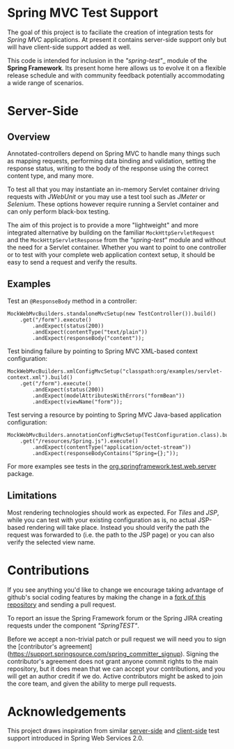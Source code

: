 
Spring MVC Test Support
=======================

The goal of this project is to faciliate the creation of integration tests for _Spring MVC_ applications. At present it contains server-side support only but will have client-side support added as well.

This code is intended for inclusion in the _"spring-test"__ module of the __Spring Framework__. Its present home here allows us to evolve it on a flexible release schedule and with community feedback potentially accommodating a wide range of scenarios.

Server-Side
===========

Overview
--------
Annotated-controllers depend on Spring MVC to handle many things such as mapping requests, performing data binding and validation, setting the response status, writing to the body of the response using the correct content type, and many more.

To test all that you may instantiate an in-memory Servlet container driving requests with _JWebUnit_ or you may use a test tool such as _JMeter_ or _Selenium_. These options however require running a Servlet container and can only perform black-box testing.

The aim of this project is to provide a more "lightweight" and more integrated alternative by building on the familiar `MockHttpServletRequest` and the `MockHttpServletResponse` from the _"spring-test"_ module and without the need for a Servlet container. Whether you want to point to one controller or to test with your complete web application context setup, it should be easy to send a request and verify the results.

Examples
--------

Test an `@ResponseBody` method in a controller:

    MockWebMvcBuilders.standaloneMvcSetup(new TestController()).build()
        .get("/form").execute()
            .andExpect(status(200))
            .andExpect(contentType("text/plain"))
	        .andExpect(responseBody("content"));

Test binding failure by pointing to Spring MVC XML-based context configuration:

    MockWebMvcBuilders.xmlConfigMvcSetup("classpath:org/examples/servlet-context.xml").build()
        .get("/form").execute()
            .andExpect(status(200))
            .andExpect(modelAttributesWithErrors("formBean"))
            .andExpect(viewName("form"));

Test serving a resource by pointing to Spring MVC Java-based application configuration:

    MockWebMvcBuilders.annotationConfigMvcSetup(TestConfiguration.class).build()
        .get("/resources/Spring.js").execute()
            .andExpect(contentType("application/octet-stream"))
            .andExpect(responseBodyContains("Spring={};"));

For more examples see tests in the [org.springframework.test.web.server](tree/master/src/test/java/org/springframework/test/web/server) package.

Limitations
-----------

Most rendering technologies should work as expected. For _Tiles_ and _JSP_, while you can test with your existing configuration as is, no actual JSP-based rendering will take place. Instead you should verify the path the request was forwarded to (i.e. the path to the JSP page) or you can also verify the selected view name.

Contributions
=============

If you see anything you'd like to change we encourage taking advantage of github's social coding features by making the change in a [fork of this repository](http://help.github.com/forking/) and sending a pull request. 

To report an issue the Spring Framework forum or the Spring JIRA creating requests under the component _"SpringTEST"_.

Before we accept a non-trivial patch or pull request we will need you to sign the [contributor's agreement] (https://support.springsource.com/spring_committer_signup). Signing the contributor's agreement does not grant anyone commit rights to the main repository, but it does mean that we can accept your contributions, and you will get an author credit if we do. Active contributors might be asked to join the core team, and given the ability to merge pull requests.

Acknowledgements
================

This project draws inspiration from similar [server-side](http://static.springsource.org/spring-ws/sites/2.0/reference/html/server.html#d4e1487) and [client-side](http://static.springsource.org/spring-ws/sites/2.0/reference/html/client.html#d4e1860) test support introduced in Spring Web Services 2.0.

